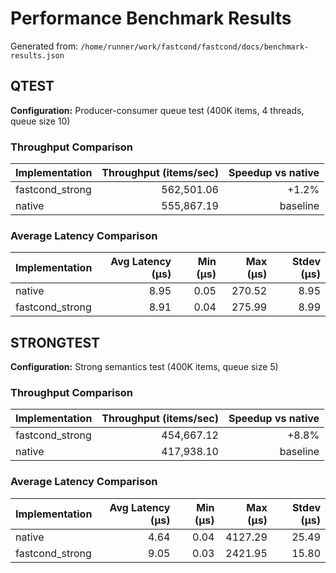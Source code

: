 # Performance Benchmark Results

Generated from: `/home/runner/work/fastcond/fastcond/docs/benchmark-results.json`

## QTEST
**Configuration:** Producer-consumer queue test (400K items, 4 threads, queue size 10)
### Throughput Comparison
| Implementation | Throughput (items/sec) | Speedup vs native |
|---|---:|---:|
| fastcond_strong | 562,501.06 | +1.2% |
| native | 555,867.19 | baseline |

### Average Latency Comparison
| Implementation | Avg Latency (μs) | Min (μs) | Max (μs) | Stdev (μs) |
|---|---:|---:|---:|---:|
| native | 8.95 | 0.05 | 270.52 | 8.95 |
| fastcond_strong | 8.91 | 0.04 | 275.99 | 8.99 |

## STRONGTEST
**Configuration:** Strong semantics test (400K items, queue size 5)
### Throughput Comparison
| Implementation | Throughput (items/sec) | Speedup vs native |
|---|---:|---:|
| fastcond_strong | 454,667.12 | +8.8% |
| native | 417,938.10 | baseline |

### Average Latency Comparison
| Implementation | Avg Latency (μs) | Min (μs) | Max (μs) | Stdev (μs) |
|---|---:|---:|---:|---:|
| native | 4.64 | 0.04 | 4127.29 | 25.49 |
| fastcond_strong | 9.05 | 0.03 | 2421.95 | 15.80 |
